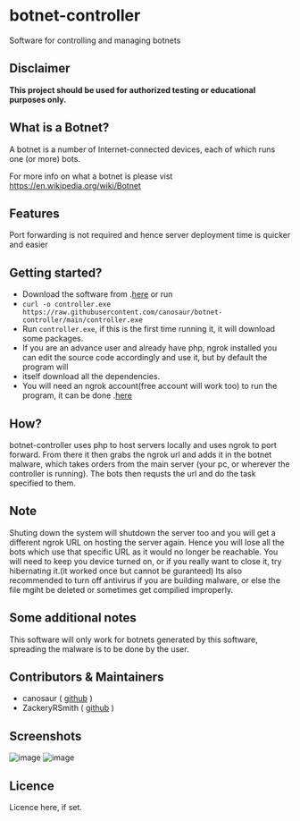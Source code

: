 # botnet-controller
Software for controlling and managing botnets

## Disclaimer

**This project should be used for authorized testing or educational purposes only.**

## What is a Botnet?

A botnet is a number of Internet-connected devices, each of which runs one (or more) bots.

For more info on what a botnet is please vist https://en.wikipedia.org/wiki/Botnet

## Features

Port forwarding is not required and hence server deployment time is quicker and easier

## Getting started?

- Download the software from .[here](https://raw.githubusercontent.com/canosaur/botnet-controller/main/controller.exe) or run
- ``` curl -o controller.exe https://raw.githubusercontent.com/canosaur/botnet-controller/main/controller.exe  ```
- Run `controller.exe`, if this is the first time running it, it will download some packages.
- If you are an advance user and already have php, ngrok installed you can edit the source code accordingly and use it, but by default the program will
- itself download all the dependencies.
- You will need an ngrok account(free account will work too) to run the program, it can be done .[here](https://dashboard.ngrok.com/signup)

## How?

botnet-controller uses php to host servers locally and uses ngrok to port forward. From there it then grabs the ngrok url and adds it in the botnet malware, which takes orders from the main server (your pc, or wherever the controller is running). The bots then requsts the url and do the task specified to them.

## Note
Shuting down the system will shutdown the server too and you will get a different ngrok URL on hosting the server again. Hence you will lose all the bots 
which use that specific URL as it would no longer be reachable. You will need to keep you device turned on, or if you really want to close it, try 
hibernating it.(it worked once but cannot be guranteed)
Its also recommended to turn off antivirus if you are building malware, or else the file mgiht be deleted or sometimes get compilied improperly.

## Some additional notes
This software will only work for botnets generated by this software, spreading the malware is to be done by the user.

## Contributors & Maintainers

- canosaur ( [github](https://github.com/canosaur) )
- ZackeryRSmith ( [github](https://github.com/ZackeryRSmith) )


## Screenshots

![image](https://user-images.githubusercontent.com/97674455/166194171-3fb94aa3-7940-4709-ac23-2de97b04febd.png)
![image](https://user-images.githubusercontent.com/97674455/166194304-feeb62e1-d330-47fa-9c41-116e6f0c7d2e.png)


## Licence

Licence here, if set.
<!-- botnet-controller is released under the *none here* License. See [LICENSE](LICENSE) file for more details. -->
